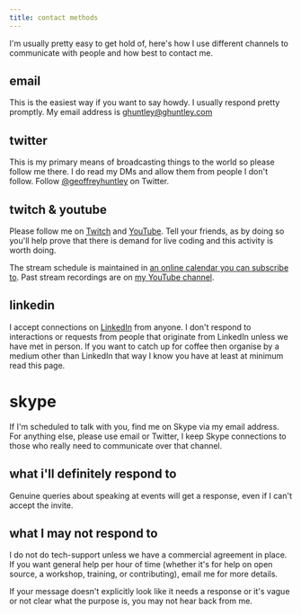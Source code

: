 ```yaml
---
title: contact methods
---
```


I'm usually pretty easy to get hold of, here's how I use different channels to communicate with people and how best to contact me.

## email

This is the easiest way if you want to say howdy. I usually respond pretty promptly. My email address is <a href="mailto:ghuntley@ghuntley.com">ghuntley@ghuntley.com</a>

## twitter

This is my primary means of broadcasting things to the world so please follow me there. I do read my DMs and allow them from people I don't follow. Follow <a href="http://twitter.com/geoffreyhuntley">@geoffreyhuntley</a> on Twitter.

## twitch & youtube

Please follow me on [Twitch](https://twitch.tv/geoffreyhuntley) and [YouTube](https://youtube.com/c/geoffreyhuntley). Tell your friends, as by doing so you'll help prove that there is demand for live coding and this activity is worth doing.

<!-- tweet 1019917006479372290 -->

The stream schedule is maintained in [an online calendar you can subscribe to](https://calendar.google.com/calendar?cid=Z2h1bnRsZXkuY29tX3BjNWo0MjdjZG1sNW81MmVqczE2aG91YmMwQGdyb3VwLmNhbGVuZGFyLmdvb2dsZS5jb20). Past stream recordings are on [my YouTube channel](https://youtube.com/c/geoffreyhuntley). 

## linkedin

I accept connections on [LinkedIn](https://linkedin.com/in/geoffreyhuntley
) from anyone. I don't respond to interactions or requests from people that originate from LinkedIn unless we have met in person. If you want to catch up for coffee then organise by a medium other than LinkedIn that way I know you have at least at minimum read this page. 

# skype

If I'm scheduled to talk with you, find me on Skype via my email address. For anything else, please use email or Twitter, I keep Skype connections to those who really need to communicate over that channel.

## what i'll definitely respond to

Genuine queries about speaking at events will get a response, even if I can't accept the invite.

## what I may not respond to

I do not do tech-support unless we have a commercial agreement in place. If you want general help per hour of time (whether it's for help on open source, a workshop, training, or contributing), email me for more details. 

If your message doesn't explicitly look like it needs a response or it's vague or not clear what the purpose is, you may not hear back from me.
